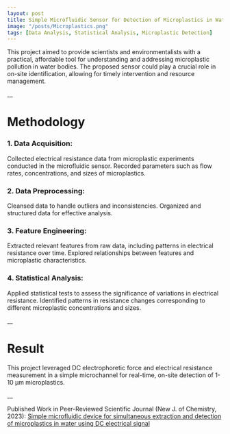 ```yaml
---
layout: post
title: Simple Microfluidic Sensor for Detection of Microplastics in Water
image: "/posts/Microplastics.png"
tags: [Data Analysis, Statistical Analysis, Microplastic Detection]
---
```


This project aimed to provide scientists and environmentalists with a practical, affordable tool for understanding and addressing microplastic pollution in water bodies. The proposed sensor could play a crucial role in on-site identification, allowing for timely intervention and resource management.

__

# Methodology  <a name="data-overview"></a>

### 1. Data Acquisition:

Collected electrical resistance data from microplastic experiments conducted in the microfluidic sensor.
Recorded parameters such as flow rates, concentrations, and sizes of microplastics.

### 2. Data Preprocessing:

Cleansed data to handle outliers and inconsistencies.
Organized and structured data for effective analysis.

### 3. Feature Engineering:

Extracted relevant features from raw data, including patterns in electrical resistance over time.
Explored relationships between features and microplastic characteristics.

### 4. Statistical Analysis:

Applied statistical tests to assess the significance of variations in electrical resistance.
Identified patterns in resistance changes corresponding to different microplastic concentrations and sizes.

__

# Result  <a name="data-overview"></a>

This project leveraged DC electrophoretic force and electrical resistance measurement in a simple microchannel for real-time, on-site detection of 1-10 µm microplastics.

__

Published Work in Peer-Reviewed Scientific Journal (New J. of Chemistry, 2023): [Simple microfluidic device for simultaneous extraction and detection of microplastics in water using DC electrical signal](https://pubs.rsc.org/en/content/articlelanding/2023/nj/d2nj06268b/unauth)
